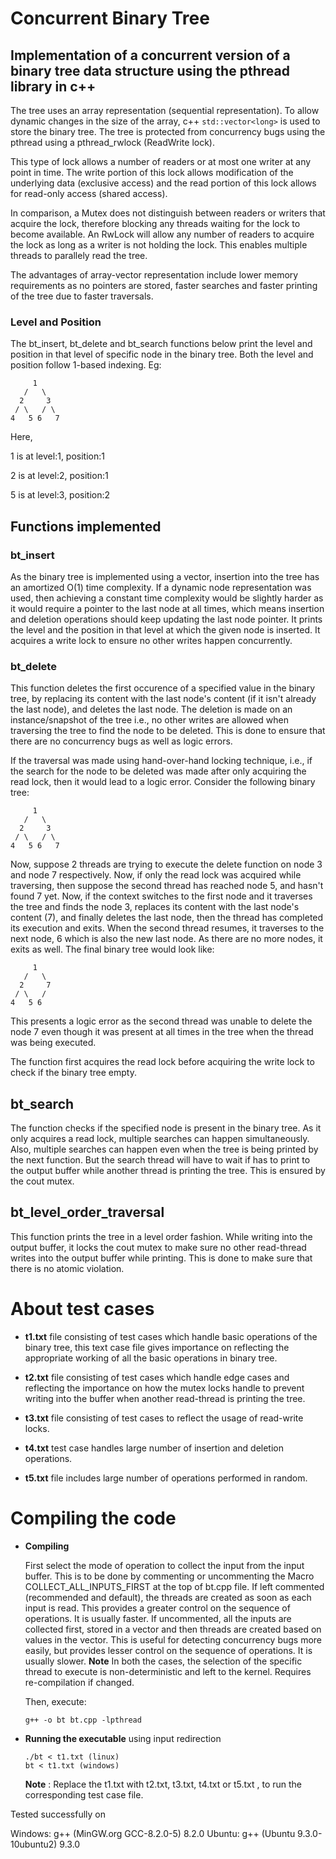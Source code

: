 # Concurrent Binary Tree
## Implementation of a concurrent version of a binary tree data structure using the pthread library in c++
The tree uses an array representation (sequential representation). To allow dynamic changes in the size of the array, c++ ```std::vector<long>``` is used to store the binary tree. The tree is protected from concurrency bugs using the pthread using a pthread_rwlock (ReadWrite lock). 

This type of lock allows a number of readers or at most one writer at any point in time. The write portion of this lock allows modification of the underlying data (exclusive access) and the read portion of this lock allows for read-only access (shared access).

In comparison, a Mutex does not distinguish between readers or writers that acquire the lock, therefore blocking any threads waiting for the lock to become available. An RwLock will allow any number of readers to acquire the lock as long as a writer is not holding the lock. This enables multiple threads to parallely read the tree.

The advantages of array-vector representation include lower memory requirements as no pointers are stored, faster searches and faster printing of the tree due to faster traversals.

### Level and Position
The bt_insert, bt_delete and bt_search functions below print the level and position in that level of specific node in the binary tree.
Both the level and position follow 1-based indexing.
Eg: 
```
     1
   /   \
  2     3
 / \   / \
4   5 6   7
```
Here, 

1 is at level:1, position:1

2 is at level:2, position:1

5 is at level:3, position:2

## Functions implemented
### bt_insert
As the binary tree is implemented using a vector, insertion into the tree has an amortized O(1) time complexity. If a dynamic node representation was used, then achieving a constant time complexity would be slightly harder as it would require a pointer to the last node at all times, which means insertion and deletion operations should keep updating the last node pointer.
It prints the level and the position in that level at which the given node is inserted. It acquires a write lock to ensure no other writes happen concurrently. 

### bt_delete
This function deletes the first occurence of a specified value in the binary tree, by replacing its content with the last node's content (if it isn't already the last node), and deletes the last node. The deletion is made on an instance/snapshot of the tree i.e., no other writes are allowed when traversing the tree to find the node to be deleted. This is done to ensure that there are no concurrency bugs as well as logic errors.

If the traversal was made using hand-over-hand locking technique, i.e., if the search for the node to be deleted was made after only acquiring the read lock, then it would lead to a logic error.
Consider the following binary tree:
```
     1
   /   \
  2     3
 / \   / \
4   5 6   7
```
Now, suppose 2 threads are trying to execute the delete function on node 3 and node 7 respectively. Now, if only the read lock was acquired while traversing, then suppose the second thread has reached node 5, and hasn't found 7 yet. Now, if the context switches to the first node and it traverses the tree and finds the node 3, replaces its content with the last node's content (7), and finally deletes the last node, then the thread has completed its execution and exits. When the second thread resumes, it traverses to the next node, 6 which is also the new last node. As there are no more nodes, it exits as well.
The final binary tree would look like:
```
     1
   /   \
  2     7
 / \   / 
4   5 6   
```
This presents a logic error as the second thread was unable to delete the node 7 even though it was present at all times in the tree when the thread was being executed.

The function first acquires the read lock before acquiring the write lock to check if the binary tree empty. 

## bt_search
The function checks if the specified node is present in the binary tree. As it only acquires a read lock, multiple searches can happen simultaneously. Also, multiple searches can happen even when the tree is being printed by the next function. But the search thread will have to wait if has to print to the output buffer while another thread is printing the tree. This is ensured by the cout mutex.

## bt_level_order_traversal
This function prints the tree in a level order fashion. While writing into the output buffer, it locks the cout mutex to make sure no other read-thread writes into the output buffer while printing. This is done to make sure that there is no atomic violation.

# About test cases
* **t1.txt** file consisting of test cases which handle basic operations of the binary tree, this text case file gives importance on reflecting the appropriate working of all the basic operations in binary tree.

* **t2.txt** file consisting of test cases which handle edge cases and reflecting the importance on how the mutex locks handle to prevent writing into the buffer when another read-thread is printing the tree.

* **t3.txt** file consisting of test cases to reflect the usage of read-write locks.

* **t4.txt** test case handles large number of insertion and deletion operations.

* **t5.txt** file includes large number of operations performed in random.

# Compiling the code
* **Compiling**

     First select the mode of operation to collect the input from the input buffer. This is to be done by commenting or uncommenting the Macro COLLECT_ALL_INPUTS_FIRST at the top of bt.cpp file.
     If left commented (recommended and default), the threads are created as soon as each input is read. This provides a greater control on the sequence of operations. It is usually faster. 
     If uncommented, all the inputs are collected first, stored in a vector and then threads are created based on values in the vector. This is useful for detecting concurrency bugs more easily, but provides lesser control on the sequence of operations. It is usually slower. 
     **Note** In both the cases, the selection of the specific thread to execute is non-deterministic and left to the kernel. Requires re-compilation if changed.

     Then, execute: 

      g++ -o bt bt.cpp -lpthread
      
* **Running the executable** using input redirection

      ./bt < t1.txt (linux)
	  bt < t1.txt (windows)
 
  **Note** : Replace the t1.txt with t2.txt, t3.txt, t4.txt or t5.txt , to run the corresponding test case file.

Tested successfully on 

Windows: g++ (MinGW.org GCC-8.2.0-5) 8.2.0 
Ubuntu: g++ (Ubuntu 9.3.0-10ubuntu2) 9.3.0
